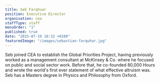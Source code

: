 ```yaml
---
title: Seb Farqhuar
position: Executive Director
organisation: cea
staffType: staff
menuOrder: "1"
published: true
date: "2015-07-19 18:32 +0100"
featuredImage: "/images/sebastian-farquhar.jpg"
---
```


Seb joined CEA to establish the Global Priorities Project, having previously worked as a management consultant at McKinsey & Co. where he focused on public and social sector work. Before that, he co-founded 80,000 Hours and wrote the world's first ever statement of what effective altruism was. Seb has a Masters degree in Physics and Philosophy from Oxford.
